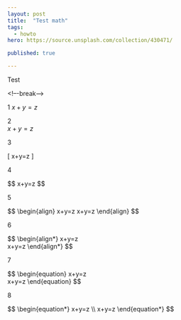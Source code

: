 ```yaml
---
layout: post
title:  "Test math"
tags:
  - howto
hero: https://source.unsplash.com/collection/430471/

published: true

---
```


Test

<!–-break-–>  

1 $x+y=z$

2    
$x+y=z$

3

\[ x+y=z \]

4

\$\$
x+y=z
\$\$

5

\$\$
\begin{align}
    x+y=z
    x+y=z
\end{align}
\$\$

6

\$\$ 
\begin{align\*}
    x+y=z    
    x+y=z
\end{align\*}
\$\$

7

\$\$ 
\begin{equation}
    x+y=z    
    x+y=z
\end{equation}
\$\$

8

\$\$ 
\begin{equation\*}
    x+y=z \\\\
    x+y=z
\end{equation\*}
\$\$

